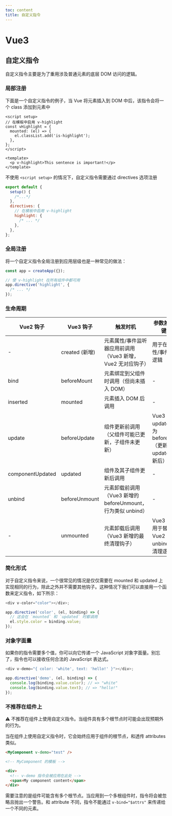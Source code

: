 ```yaml
---
toc: content
title: 自定义指令
---
```


# Vue3

## 自定义指令

自定义指令主要是为了重用涉及普通元素的底层 DOM 访问的逻辑。

### 局部注册

下面是一个自定义指令的例子，当 Vue 将元素插入到 DOM 中后，该指令会将一个 class 添加到元素中

```vue
<script setup>
// 在模板中启用 v-highlight
const vHighlight = {
  mounted: (el) => {
    el.classList.add('is-highlight');
  },
};
</script>

<template>
  <p v-highlight>This sentence is important!</p>
</template>
```

不使用 `<script setup>` 的情况下，自定义指令需要通过 directives 选项注册

```js
export default {
  setup() {
    /*...*/
  },
  directives: {
    // 在模板中启用 v-highlight
    highlight: {
      /* ... */
    },
  },
};
```

### 全局注册

将一个自定义指令全局注册到应用层级也是一种常见的做法：

```js
const app = createApp({});

// 使 v-highlight 在所有组件中都可用
app.directive('highlight', {
  /* ... */
});
```

### 生命周期

| Vue2 钩子        | Vue3 钩子      | 触发时机                                                     | 参数差异与关键变化                                               |
| ---------------- | -------------- | ------------------------------------------------------------ | ---------------------------------------------------------------- |
| -                | created (新增) | 元素属性/事件监听器应用前调用（Vue3 新增，Vue2 无对应钩子）  | 用于在应用属性/事件前执行逻辑                                    |
| bind             | beforeMount    | 元素绑定到父组件时调用（但尚未插入 DOM）                     | -                                                                |
| inserted         | mounted        | 元素插入 DOM 后调用                                          | -                                                                |
| update           | beforeUpdate   | 组件更新前调用（父组件可能已更新，子组件未更新）             | Vue3 将 update 拆分为 beforeUpdate（更新前）和 updated（更新后） |
| componentUpdated | updated        | 组件及其子组件更新后调用                                     | -                                                                |
| unbind           | beforeUnmount  | 元素卸载前调用（Vue3 新增的 beforeUnmount，行为类似 unbind） | -                                                                |
| -                | unmounted      | 元素卸载后调用（Vue3 新增的最终清理钩子）                    | Vue3 新增，用于替代 Vue2 中 unbind 的部分清理逻辑                |

### 简化形式 ​

对于自定义指令来说，一个很常见的情况是仅仅需要在 mounted 和 updated 上实现相同的行为，除此之外并不需要其他钩子。这种情况下我们可以直接用一个函数来定义指令，如下所示：

```js
<div v-color="color"></div>;

app.directive('color', (el, binding) => {
  // 这会在 `mounted` 和 `updated` 时都调用
  el.style.color = binding.value;
});
```

### 对象字面量 ​

如果你的指令需要多个值，你可以向它传递一个 JavaScript 对象字面量。别忘了，指令也可以接收任何合法的 JavaScript 表达式。

```js
<div v-demo="{ color: 'white', text: 'hello!' }"></div>;

app.directive('demo', (el, binding) => {
  console.log(binding.value.color); // => "white"
  console.log(binding.value.text); // => "hello!"
});
```

### 不推荐在组件上

⚠️ 不推荐在组件上使用自定义指令。当组件具有多个根节点时可能会出现预期外的行为。

当在组件上使用自定义指令时，它会始终应用于组件的根节点，和透传 attributes 类似。

```html
<MyComponent v-demo="test" />

<!-- MyComponent 的模板 -->

<div>
  <!-- v-demo 指令会被应用在此处 -->
  <span>My component content</span>
</div>
```

需要注意的是组件可能含有多个根节点。当应用到一个多根组件时，指令将会被忽略且抛出一个警告。和 attribute 不同，指令不能通过 `v-bind="$attrs"` 来传递给一个不同的元素。

